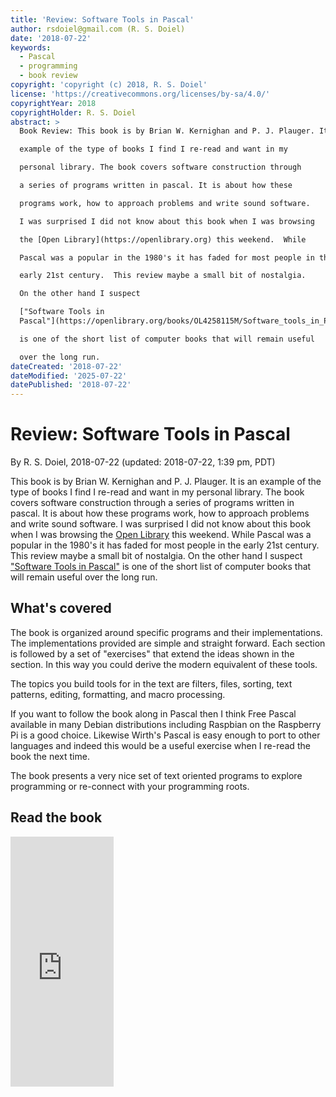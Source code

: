 ```yaml
---
title: 'Review: Software Tools in Pascal'
author: rsdoiel@gmail.com (R. S. Doiel)
date: '2018-07-22'
keywords:
  - Pascal
  - programming
  - book review
copyright: 'copyright (c) 2018, R. S. Doiel'
license: 'https://creativecommons.org/licenses/by-sa/4.0/'
copyrightYear: 2018
copyrightHolder: R. S. Doiel
abstract: >
  Book Review: This book is by Brian W. Kernighan and P. J. Plauger. It is an

  example of the type of books I find I re-read and want in my

  personal library. The book covers software construction through 

  a series of programs written in pascal. It is about how these 

  programs work, how to approach problems and write sound software.

  I was surprised I did not know about this book when I was browsing 

  the [Open Library](https://openlibrary.org) this weekend.  While 

  Pascal was a popular in the 1980's it has faded for most people in the 

  early 21st century.  This review maybe a small bit of nostalgia. 

  On the other hand I suspect 

  ["Software Tools in
  Pascal"](https://openlibrary.org/books/OL4258115M/Software_tools_in_Pascal)

  is one of the short list of computer books that will remain useful

  over the long run.
dateCreated: '2018-07-22'
dateModified: '2025-07-22'
datePublished: '2018-07-22'
---
```


# Review: Software Tools in Pascal

By R. S. Doiel, 2018-07-22
(updated: 2018-07-22, 1:39 pm, PDT)


This book is by Brian W. Kernighan and P. J. Plauger. It is an
example of the type of books I find I re-read and want in my
personal library. The book covers software construction through 
a series of programs written in pascal. It is about how these 
programs work, how to approach problems and write sound software.
I was surprised I did not know about this book when I was browsing 
the [Open Library](https://openlibrary.org) this weekend.  While 
Pascal was a popular in the 1980's it has faded for most people in the 
early 21st century.  This review maybe a small bit of nostalgia. 
On the other hand I suspect 
["Software Tools in Pascal"](https://openlibrary.org/books/OL4258115M/Software_tools_in_Pascal)
is one of the short list of computer books that will remain useful
over the long run.


## What's covered

The book is organized around specific programs and their implementations.
The implementations provided are simple and straight forward. Each
section is followed by a set of "exercises" that extend the ideas
shown in the section. In this way you could derive the modern equivalent
of these tools.

The topics you build tools for in the text are
filters, files, sorting, text patterns, editing, formatting, 
and macro processing.

If you want to follow the book along in Pascal then I think Free Pascal
available in many Debian distributions including Raspbian on the Raspberry
Pi is a good choice.  Likewise Wirth's Pascal is easy enough to port
to other languages and indeed this would be a useful exercise when I
re-read the book the next time.

The book presents a very nice set of text oriented programs to explore
programming or re-connect with your programming roots.

## Read the book

<iframe width="165" frameBorder="0" height="400" src="https://openlibrary.org/books/OL4258115M/Software_tools_in_Pascal/widget"></iframe>